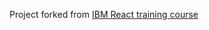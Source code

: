 Project forked from [IBM React training course](https://github.com/ibm-developer-skills-network/uqwxd-react_labs)
